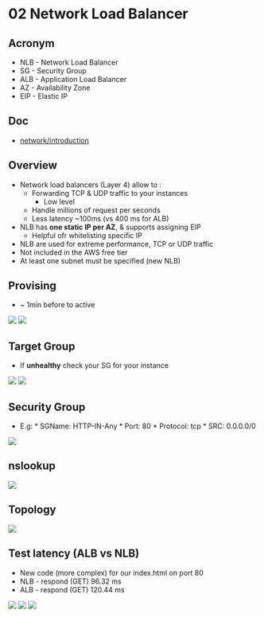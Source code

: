 # 02 Network Load Balancer

## Acronym
* NLB - Network Load Balancer
* SG - Security Group
* ALB - Application Load Balancer
* AZ - Availability Zone
* EIP - Elastic IP

## Doc
* [network/introduction](https://docs.aws.amazon.com/elasticloadbalancing/latest/network/introduction.html)

## Overview
* Network load balancers (Layer 4) allow to :
    * Forwarding TCP & UDP traffic to your instances
      * Low level
    * Handle millions of request per seconds 
    * Less latency ~100ms (vs 400 ms for ALB)
* NLB has **one static IP per AZ**, & supports assigning EIP
    * Helpful ofr whitelisting specific IP
* NLB are used for extreme performance, TCP or UDP traffic
* Not included in the AWS free tier
* At least one subnet must be specified (new NLB)

## Provising
* ~ 1min before to active

[<img src="https://i.imgur.com/YrFr032.png">](https://i.imgur.com/YrFr032.png)
[<img src="https://i.imgur.com/XDCGT5r.png">](https://i.imgur.com/XDCGT5r.png)

## Target Group
* If **unhealthy** check your SG for your instance

[<img src="https://i.imgur.com/B029E2k.png">](https://i.imgur.com/B029E2k.png)
[<img src="https://i.imgur.com/MvR8z6P.png">](https://i.imgur.com/MvR8z6P.png)

## Security Group
* E.g:
         * SGName: HTTP-IN-Any
         * Port: 80
         * Protocol: tcp
         * SRC: 0.0.0.0/0
      
[<img src="https://i.imgur.com/ISBGffs.png">](https://i.imgur.com/ISBGffs.png)

## nslookup
[<img src="https://i.imgur.com/0nNfXYh.png">](https://i.imgur.com/0nNfXYh.png)

## Topology
[<img src="https://i.imgur.com/iPVfsYD.png">](https://i.imgur.com/iPVfsYD.png)

    
## Test latency (ALB vs NLB)
* New code (more complex) for our index.html on port 80
* NLB - respond (GET) 96.32 ms
* ALB - respond (GET) 120.44 ms

[<img src="https://i.imgur.com/OSAidHX.png">](https://i.imgur.com/OSAidHX.png)
[<img src="https://i.imgur.com/KEs1kpQ.png">](https://i.imgur.com/KEs1kpQ.png)
[<img src="https://i.imgur.com/NzXDTF0.png">](https://i.imgur.com/NzXDTF0.png)
